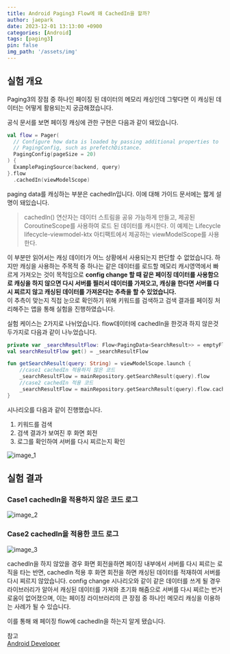 ```yaml
---
title: Android Paging3 Flow에 왜 CachedIn을 할까?
author: jaepark
date: 2023-12-01 13:13:00 +0900
categories: [Android]
tags: [paging3]
pin: false
img_path: '/assets/img'
---
```

## **실험 개요**
Paging3의 장점 중 하나인 페이징 된 데이터의 메모리 캐싱인데 그렇다면 이 캐싱된 데이터는 어떻게 활용되는지 궁금해졌습니다.

공식 문서를 보면 페이징 캐싱에 관한 구현은 다음과 같이 돼있습니다.
```kotlin
val flow = Pager(
  // Configure how data is loaded by passing additional properties to
  // PagingConfig, such as prefetchDistance.
  PagingConfig(pageSize = 20)
) {
  ExamplePagingSource(backend, query)
}.flow
  .cachedIn(viewModelScope)
```
paging data를 캐싱하는 부분은 cachedIn입니다. 이에 대해 가이드 문서에는 짧게 설명이 돼있습니다.

>cachedIn() 연산자는 데이터 스트림을 공유 가능하게 만들고, 제공된 CoroutineScope를 사용하여 로드 된 데이터를 캐시한다. 
>이 예제는 Lifecycle lifecycle-viewmodel-ktx 아티팩트에서 제공하는 viewModelScope를 사용한다.

이 부분만 읽어서는 캐싱 데이터가 어느 상황에서 사용되는지 판단할 수 없었습니다. 하지만 캐싱을 사용하는 주목적 중 하나는 같은 데이터를 로드할 메모리 캐시영역에서 
빠르게 가져오는 것이 목적임으로 **config change 할 때 같은 페이징 데이터를 사용함으로 캐싱을 하지 않으면 다시 서버를 찔러서 데이터를 가져오고, 
캐싱을 한다면 서버를 다시 찌르지 않고 캐싱된 데이터를 가져온다는 추측을 할 수 있었습니다.**  
이 추측이 맞는지 직접 눈으로 확인하기 위해 키워드를 검색하고 검색 결과를 페이징 처리해주는 앱을 통해 실험을 진행하였습니다.

실험 케이스는 2가지로 나뉘었습니다. flow데이터에 cachedIn을 한것과 하지 않은것 두가지로 다음과 같이 나누었습니다. 
```kotlin
private var _searchResultFlow: Flow<PagingData<SearchResult>> = emptyFlow()
val searchResultFlow get() = _searchResultFlow

fun getSearchResult(query: String) = viewModelScope.launch {
    //case1 cachedIn 적용하지 않은 코드
    _searchResultFlow = mainRepository.getSearchResult(query).flow
    //case2 cachedIn 적용 코드
    _searchResultFlow = mainRepository.getSearchResult(query).flow.cachedIn(viewModelScope)
}
```

시나리오를 다음과 같이 진행했습니다.

1. 키워드를 검색
2. 검색 결과가 보여진 후 화면 회전
3. 로그를 확인하여 서버를 다시 찌르는지 확인

<p align="start">
<img alt="image_1" src="https://github.com/YoonJaePark3908/StockPortfolio/assets/54883589/e928c1ab-16dd-4f14-a667-b615be98e2ce">
</p>

## **실험 결과**

### Case1 cachedIn을 적용하지 않은 코드 로그

<img alt="image_2" src="https://github.com/YoonJaePark3908/StockPortfolio/assets/54883589/86c34960-9b0b-4eb5-90c5-5cf93b6cfe8b">

### Case2 cachedIn을 적용한 코드 로그

<img alt="image_3" src="https://github.com/YoonJaePark3908/StockPortfolio/assets/54883589/17c01064-91dc-4121-8957-28fbc741912d">

cachedIn을 하지 않았을 경우 화면 회전을하면 페이징 내부에서 서버를 다시 찌르는 로직을 타는 반면, cachedIn 적용 후 화면 회전을 하면 캐싱된 데이터를 적재하여 서버를 다시 찌르지 않았습니다.
config change 시나리오와 같이 같은 데이터를 쓰게 될 경우 라이브러리가 알아서 캐싱된 데이터를 가져와 초기화 해줌으로 서버를 다시 찌르는 번거로움이 없어졌으며, 
이는 페이징 라이브러리의 큰 장점 중 하나인 메모리 캐싱을 이용하는 사례가 될 수 있습니다.

이를 통해 왜 페이징 flow에 cachedIn을 하는지 알게 됐습니다.

참고  
[Android Developer](https://developer.android.com/topic/libraries/architecture/paging/v3-paged-data)

